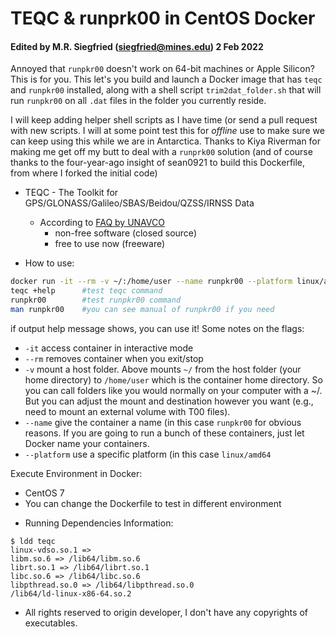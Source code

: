 # TEQC & runprk00 in CentOS Docker

#### Edited by M.R. Siegfried (siegfried@mines.edu) 2 Feb 2022

Annoyed that `runpkr00` doesn't work on 64-bit machines or Apple Silicon? This is for you. This let's you build and launch a Docker image that has `teqc` and `runpkr00` installed, along with a shell script `trim2dat_folder.sh` that will run `runpkr00` on all `.dat` files in the folder you currently reside. 

I will keep adding helper shell scripts as I have time (or send a pull request with new scripts. I will at some point test this for _offline_ use to make sure we can keep using this while we are in Antarctica. Thanks to Kiya Riverman for making me get off my butt to deal with a `runprk00` solution (and of course thanks to the four-year-ago insight of sean0921 to build this Dockerfile, from where I forked the initial code)

* TEQC - The Toolkit for GPS/GLONASS/Galileo/SBAS/Beidou/QZSS/IRNSS Data 
  + According to [FAQ by UNAVCO](https://www.unavco.org/software/data-processing/teqc/faqs/faqs.html)
    - non-free software (closed source)
    - free to use now (freeware)

* How to use:

```sh
docker run -it --rm -v ~/:/home/user --name runpkr00 --platform linux/amd64 mrsiegfried/teqc-runpkr00:master
teqc +help      #test teqc command
runpkr00        #test runpkr00 command
man runpkr00    #you can see manual of runpkr00 if you need
```

if output help message shows, you can use it! Some notes on the flags:

* `-it` 	access container in interactive mode
* `--rm` 	removes container when you exit/stop
* `-v`		mount a host folder. Above mounts `~/` from the host folder (your home directory) to `/home/user` which is the container home directory. So you can call folders like you would normally on your computer with a ~/. But you can adjust the mount and destination however you want (e.g., need to mount an external volume with T00 files).
* `--name` give the container a name (in this case `runpkr00` for obvious reasons. If you are going to run a bunch of these containers, just let Docker name your containers.
* `--platform` use a specific platform (in this case `linux/amd64`

Execute Environment in Docker:

  + CentOS 7
  + You can change the Dockerfile to test in different environment

* Running Dependencies Information:

```
$ ldd teqc
linux-vdso.so.1 =>  
libm.so.6 => /lib64/libm.so.6 
librt.so.1 => /lib64/librt.so.1 
libc.so.6 => /lib64/libc.so.6 
libpthread.so.0 => /lib64/libpthread.so.0 
/lib64/ld-linux-x86-64.so.2 
```

* All rights reserved to origin developer, I don't have any copyrights of executables.
